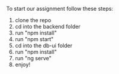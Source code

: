 To start our assignment follow these steps:
1. clone the repo
2. cd into the backend folder
3. run "npm install"
4. run "npm start"
5. cd into the db-ui folder
6. run "npm install"
7. run "ng serve"
8. enjoy!